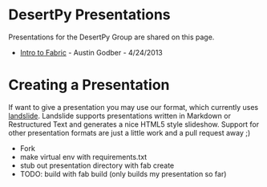 DesertPy Presentations
======================

Presentations for the DesertPy Group are shared on this page.

* [Intro to Fabric](http://desertpy.github.io/presentations/fabric-godber/index.html) - Austin Godber - 4/24/2013

Creating a Presentation
=======================

If want to give a presentation you may use our format, which currently
uses [landslide](https://github.com/adamzap/landslide).  Landslide
supports presentations written in Markdown or Restructured Text and
generates a nice HTML5 style slideshow.  Support for other presentation
formats are just a little work and a pull request away ;)

* Fork
* make virtual env with requirements.txt
* stub out presentation directory with fab create
* TODO: build with fab build (only builds my presentation so far)


